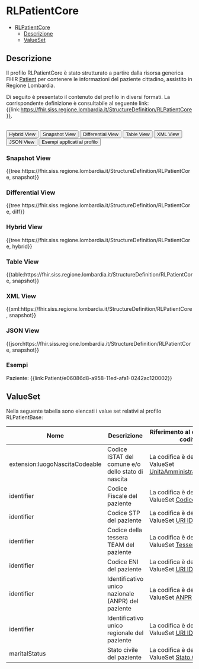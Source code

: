 # RLPatientCore

- [RLPatientCore](#rlpatientcore)
  - [Descrizione](#descrizione)
  - [ValueSet](#valueset)

## Descrizione
Il profilo RLPatientCore è stato strutturato a partire dalla risorsa generica FHIR [Patient](http://hl7.org/fhir/R4/patient.html) per contenere le informazioni del paziente cittadino, assistito in Regione Lombardia.

Di seguito è presentato il contenuto del profilo in diversi formati. La corrispondente definizione è consultabile al seguente link: {{link:https://fhir.siss.regione.lombardia.it/StructureDefinition/RLPatientCore}}.

<br>
<div class="tab">
  <button class="tablinks active" onclick="openTab(event, 'Hybrid View')">Hybrid View</button>
  <button class="tablinks" onclick="openTab(event, 'Snapshot View')">Snapshot View</button>
  <button class="tablinks" onclick="openTab(event, 'Differential View')">Differential View</button>
  <button class="tablinks" onclick="openTab(event, 'Table View')">Table View</button>
  <button class="tablinks" onclick="openTab(event, 'XML View')">XML View</button>
  <button class="tablinks" onclick="openTab(event, 'JSON View')">JSON View</button>
  <button class="tablinks" onclick="openTab(event, 'Esempi')">Esempi applicati al profilo</button>
</div>

<div id="Snapshot View" class="tabcontent">
  <h3>Snapshot View</h3>
{{tree:https://fhir.siss.regione.lombardia.it/StructureDefinition/RLPatientCore, snapshot}}
</div>

<div id="Differential View" class="tabcontent">
  <h3>Differential View</h3>
{{tree:https://fhir.siss.regione.lombardia.it/StructureDefinition/RLPatientCore, diff}}
</div>

<div id="Hybrid View" class="tabcontent"  style="display:block">
  <h3>Hybrid View</h3>
{{tree:https://fhir.siss.regione.lombardia.it/StructureDefinition/RLPatientCore, hybrid}}
</div>

<div id="Table View" class="tabcontent">
  <h3>Table View</h3>
{{table:https://fhir.siss.regione.lombardia.it/StructureDefinition/RLPatientCore, snapshot}}
</div>

<div id="XML View" class="tabcontent">
  <h3>XML View</h3>
{{xml:https://fhir.siss.regione.lombardia.it/StructureDefinition/RLPatientCore, snapshot}}
</div>

<div id="JSON View" class="tabcontent">
  <h3>JSON View</h3>
{{json:https://fhir.siss.regione.lombardia.it/StructureDefinition/RLPatientCore, snapshot}}
</div>

<div id="Esempi" class="tabcontent">
  <h3>Esempi</h3>
Paziente: {{link:Patient/e06086d8-a958-11ed-afa1-0242ac120002}}
<br>
</div>


<!-- ===================================================FINE SEZIONE=================================================== -->


## ValueSet
Nella seguente tabella sono elencati i value set relativi al profilo RLPatientBase:

| Nome | Descrizione | Riferimento al dettaglio della codifica |
|---|---|---|
| extension:luogoNascitaCodeable | Codice ISTAT del comune e/o dello stato di nascita | La codifica è definita dal ValueSet [UnitàAmministrativeTerritoriali](http://hl7.it/fhir/lab-report/CodeSystem/istat-unitaAmministrativeTerritoriali) |
| identifier |  Codice Fiscale del paziente | La codifica è definita dal ValueSet [CodiceFiscale](http://hl7.it/sid/codiceFiscale) |
| identifier |  Codice STP del paziente | La codifica è definita dal ValueSet [URI ID STP](http://terminology.hl7.it/ValueSet/uri-idStp) |
| identifier |  Codice della tessera TEAM del paziente | La codifica è definita dal ValueSet [Tessera TEAM](https://fhir.siss.regione.lombardia.it/sid/tesseraTeam) |  
| identifier |  Codice ENI del paziente | La codifica è definita dal ValueSet [URI ID ENI](http://terminology.hl7.it/ValueSet/uri-idEni) |
| identifier |  Identificativo unico nazionale (ANPR) del paziente | La codifica è definita dal ValueSet [ANPR](http://hl7.it/sid/anpr) |
| identifier |  Identificativo unico regionale del paziente | La codifica è definita dal ValueSet [URI ID Regionali](http://terminology.hl7.it/ValueSet/uri-idRegionali) |
| maritalStatus |  Stato civile del paziente | La codifica è definita dal ValueSet [Stato Civile](https://www.hl7.it/fhir/base/ValueSet-statoCivile.html) |
